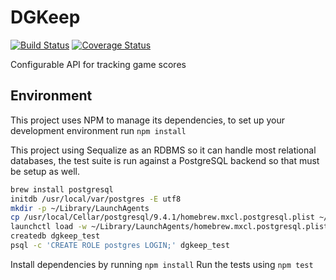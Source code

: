 # DGKeep
[![Build Status](https://travis-ci.org/eprouty/dgkeep.svg?branch=master)](https://travis-ci.org/eprouty/dgkeep)
[![Coverage Status](https://coveralls.io/repos/eprouty/dgkeep/badge.svg?branch=master)](https://coveralls.io/r/eprouty/dgkeep?branch=master)

Configurable API for tracking game scores

## Environment
This project uses NPM to manage its dependencies, to set up your development environment run `npm install`

This project using Sequalize as an RDBMS so it can handle most relational databases, the test suite is run against a PostgreSQL backend so that must be setup as well.

```bash
brew install postgresql
initdb /usr/local/var/postgres -E utf8
mkdir -p ~/Library/LaunchAgents
cp /usr/local/Cellar/postgresql/9.4.1/homebrew.mxcl.postgresql.plist ~/Library/LaunchAgents/
launchctl load -w ~/Library/LaunchAgents/homebrew.mxcl.postgresql.plist
createdb dgkeep_test
psql -c 'CREATE ROLE postgres LOGIN;' dgkeep_test
```

Install dependencies by running `npm install`
Run the tests using `npm test`
